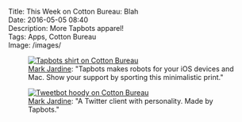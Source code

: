 Title: This Week on Cotton Bureau: Blah  
Date: 2016-05-05 08:40  
Description: More Tapbots apparel!  
Tags: Apps, Cotton Bureau  
Image: /images/  

<figure>
	<a href="https://cottonbureau.com/products/tapbots" title="Link to Tapbots shirt on Cotton Bureau">
		<img src="/images/tapbots2016.jpeg" alt="Tapbots shirt on Cotton Bureau">
	</a>
	<figcaption><a href="http://twitter.com/markjardine" title="Designer's Twitter account">Mark Jardine</a>: "Tapbots makes robots for your iOS devices and Mac. Show your support by sporting this minimalistic print."</figcaption>
</figure>

<figure>
	<a href="https://cottonbureau.com/products/tapbots" title="Link to Tweetbot hoody on Cotton Bureau">
		<img src="/images/tweetbot2016hoody.jpeg" alt="Tweetbot hoody on Cotton Bureau">
	</a>
	<figcaption><a href="http://twitter.com/markjardine" title="Designer's Twitter account">Mark Jardine</a>: "A Twitter client with personality. Made by Tapbots."</figcaption>
</figure>